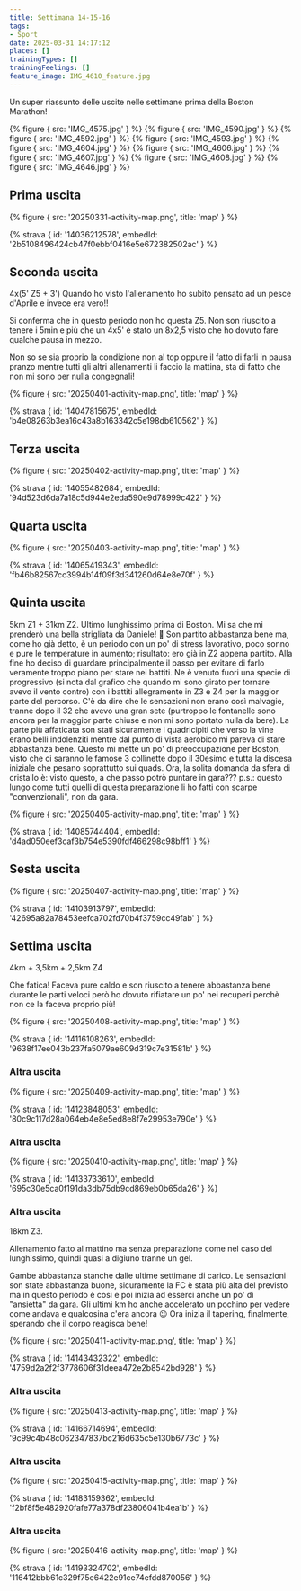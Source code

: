 ```yaml
---
title: Settimana 14-15-16
tags:
- Sport
date: 2025-03-31 14:17:12
places: []
trainingTypes: []
trainingFeelings: []
feature_image: IMG_4610_feature.jpg
---
```


Un super riassunto delle uscite nelle settimane prima della Boston Marathon!
<!--more--> 

{% figure { src: 'IMG_4575.jpg' } %}
{% figure { src: 'IMG_4590.jpg' } %}
{% figure { src: 'IMG_4592.jpg' } %}
{% figure { src: 'IMG_4593.jpg' } %}
{% figure { src: 'IMG_4604.jpg' } %}
{% figure { src: 'IMG_4606.jpg' } %}
{% figure { src: 'IMG_4607.jpg' } %}
{% figure { src: 'IMG_4608.jpg' } %}
{% figure { src: 'IMG_4646.jpg' } %}

## Prima uscita

{% figure { src: '20250331-activity-map.png', title: 'map' } %}

{% strava { id: '14036212578', embedId: '2b5108496424cb47f0ebbf0416e5e672382502ac' } %}

## Seconda uscita

4x(5' Z5 + 3') 
Quando ho visto l'allenamento ho subito pensato ad un pesce d'Aprile e invece era vero!!

Si conferma che in questo periodo non ho questa Z5. Non son riuscito a tenere i 5min e più che un 4x5' è stato un 8x2,5 visto che ho dovuto fare qualche pausa in mezzo.

Non so se sia proprio la condizione non al top oppure il fatto di farli in pausa pranzo mentre tutti gli altri allenamenti li faccio la mattina, sta di fatto che non mi sono per nulla congegnali!

{% figure { src: '20250401-activity-map.png', title: 'map' } %}

{% strava { id: '14047815675', embedId: 'b4e08263b3ea16c43a8b163342c5e198db610562' } %}

## Terza uscita

{% figure { src: '20250402-activity-map.png', title: 'map' } %}

{% strava { id: '14055482684', embedId: '94d523d6da7a18c5d944e2eda590e9d78999c422' } %}

## Quarta uscita

{% figure { src: '20250403-activity-map.png', title: 'map' } %}

{% strava { id: '14065419343', embedId: 'fb46b82567cc3994b14f09f3d341260d64e8e70f' } %}

## Quinta uscita
5km Z1 + 31km Z2.
Ultimo lunghissimo prima di Boston. Mi sa che mi prenderò una bella strigliata da Daniele! 🥹
Son partito abbastanza bene ma, come ho già detto, è un periodo con un po' di stress lavorativo, poco sonno e pure le temperature in aumento; risultato: ero già in Z2 appena partito.
Alla fine ho deciso di guardare principalmente il passo per evitare di farlo veramente troppo piano per stare nei battiti.
Ne è venuto fuori una specie di progressivo (si nota dal grafico che quando mi sono girato per tornare avevo il vento contro) con i battiti allegramente in Z3 e Z4 per la maggior parte del percorso.
C'è da dire che le sensazioni non erano così malvagie, tranne dopo il 32 che avevo una gran sete (purtroppo le fontanelle sono ancora per la maggior parte chiuse e non mi sono portato nulla da bere).
La parte più affaticata son stati sicuramente i quadricipiti che verso la vine erano belli indolenziti mentre dal punto di vista aerobico mi pareva di stare abbastanza bene. Questo mi mette un po' di preoccupazione per Boston, visto che ci saranno le famose 3 collinette dopo il 30esimo e tutta la discesa iniziale che pesano soprattutto sui quads.
Ora, la solita domanda da sfera di cristallo è: visto questo, a che passo potrò puntare in gara???
p.s.: questo lungo come tutti quelli di questa preparazione li ho fatti con scarpe "convenzionali", non da gara.

{% figure { src: '20250405-activity-map.png', title: 'map' } %}

{% strava { id: '14085744404', embedId: 'd4ad050eef3caf3b754e5390fdf466298c98bff1' } %}

## Sesta uscita

{% figure { src: '20250407-activity-map.png', title: 'map' } %}

{% strava { id: '14103913797', embedId: '42695a82a78453eefca702fd70b4f3759cc49fab' } %}

## Settima uscita
4km + 3,5km + 2,5km Z4

Che fatica! Faceva pure caldo e son riuscito a tenere abbastanza bene durante le parti veloci però ho dovuto rifiatare un po' nei recuperi perchè non ce la faceva proprio più!

{% figure { src: '20250408-activity-map.png', title: 'map' } %}

{% strava { id: '14116108263', embedId: '9638f17ee043b237fa5079ae609d319c7e31581b' } %}

### Altra uscita

{% figure { src: '20250409-activity-map.png', title: 'map' } %}

{% strava { id: '14123848053', embedId: '80c9c117d28a064eb4e8e5ed8e8f7e29953e790e' } %}

### Altra uscita

{% figure { src: '20250410-activity-map.png', title: 'map' } %}

{% strava { id: '14133733610', embedId: '695c30e5ca0f191da3db75db9cd869eb0b65da26' } %}

### Altra uscita
18km Z3.

Allenamento fatto al mattino ma senza preparazione come nel caso del lunghissimo, quindi quasi a digiuno tranne un gel.

Gambe abbastanza stanche dalle ultime settimane di carico.
Le sensazioni son state abbastanza buone, sicuramente la FC è stata più alta del previsto ma in questo periodo è così e poi inizia ad esserci anche un po' di "ansietta" da gara.
Gli ultimi km ho anche accelerato un pochino per vedere come andava e qualcosina c'era ancora 😉
Ora inizia il tapering, finalmente, sperando che il corpo reagisca bene!

{% figure { src: '20250411-activity-map.png', title: 'map' } %}

{% strava { id: '14143432322', embedId: '4759d2a2f2f3778606f31deea472e2b8542bd928' } %}

### Altra uscita

{% figure { src: '20250413-activity-map.png', title: 'map' } %}

{% strava { id: '14166714694', embedId: '9c99c4b48c062347837bc216d635c5e130b6773c' } %}

### Altra uscita

{% figure { src: '20250415-activity-map.png', title: 'map' } %}

{% strava { id: '14183159362', embedId: 'f2bf8f5e482920fafe77a378df23806041b4ea1b' } %}

### Altra uscita

{% figure { src: '20250416-activity-map.png', title: 'map' } %}

{% strava { id: '14193324702', embedId: '116412bbb61c329f75e6422e91ce74efdd870056' } %}